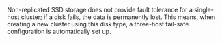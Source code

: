 Non-replicated SSD storage does not provide fault tolerance for a single-host cluster; if a disk fails, the data is permanently lost. This means, when creating a new cluster using this disk type, a three-host fail-safe configuration is automatically set up.
